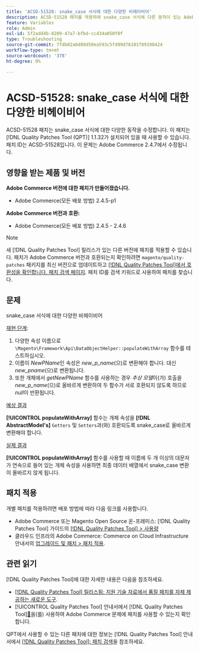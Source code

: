 ```yaml
---
title: 'ACSD-51528: snake_case 서식에 대한 다양한 비헤이비어'
description: ACSD-51528 패치를 적용하여 snake_case 서식에 다른 동작이 있는 Adobe Commerce 문제를 수정합니다.
feature: Variables
role: Admin
exl-id: 5f2add4b-8209-47a7-bfbd-cc434a050f0f
type: Troubleshooting
source-git-commit: 7fdb02a6d89d50ea593c5fd99d78101f89198424
workflow-type: tm+mt
source-wordcount: '378'
ht-degree: 0%

---
```


# ACSD-51528: snake_case 서식에 대한 다양한 비헤이비어

ACSD-51528 패치는 snake_case 서식에 대한 다양한 동작을 수정합니다. 이 패치는 [!DNL Quality Patches Tool (QPT)] 1.1.32가 설치되어 있을 때 사용할 수 있습니다. 패치 ID는 ACSD-51528입니다. 이 문제는 Adobe Commerce 2.4.7에서 수정됩니다.

## 영향을 받는 제품 및 버전

**Adobe Commerce 버전에 대한 패치가 만들어졌습니다.**

* Adobe Commerce(모든 배포 방법) 2.4.5-p1

**Adobe Commerce 버전과 호환:**

* Adobe Commerce(모든 배포 방법) 2.4.5 - 2.4.6

>[!NOTE]
>
>새 [!DNL Quality Patches Tool] 릴리스가 있는 다른 버전에 패치를 적용할 수 있습니다. 패치가 Adobe Commerce 버전과 호환되는지 확인하려면 `magento/quality-patches` 패키지를 최신 버전으로 업데이트하고 [[!DNL Quality Patches Tool]에서 호환성을 확인합니다. 패치 검색 페이지](https://experienceleague.adobe.com/tools/commerce-quality-patches/index.html). 패치 ID를 검색 키워드로 사용하여 패치를 찾습니다.

## 문제

snake_case 서식에 대한 다양한 비헤이비어

<u>재현 단계</u>:

1. 다양한 속성 이름으로 `\Magento\Framework\Api\DataObjectHelper::populateWithArray` 함수를 테스트하십시오.
1. 이름이 *NewPName*&#x200B;인 속성은 *new_p_name*(으)로 변환해야 합니다. 대신 *new_pname*(으)로 변환됩니다.
1. 또한 개체에서 *getNewPName* 함수를 사용하는 경우 *추상 모델*&#x200B;이(가) 호출을 *new_p_name*(으)로 올바르게 변환하여 두 함수가 서로 호환되지 않도록 하므로 *null*&#x200B;이 반환됩니다.

<u>예상 결과</u>

**[!UICONTROL populateWithArray]** 함수는 개체 속성을 **[!DNL AbstractModel's]** `Getters` 및 `Setters`과(와) 호환되도록 snake_case로 올바르게 변환해야 합니다.

<u>실제 결과</u>

**[!UICONTROL populateWithArray]** 함수를 사용할 때 이름에 두 개 이상의 대문자가 연속으로 들어 있는 개체 속성을 사용하면 최종 데이터 배열에서 snake_case 변환이 올바르지 않게 됩니다.

## 패치 적용

개별 패치를 적용하려면 배포 방법에 따라 다음 링크를 사용합니다.

* Adobe Commerce 또는 Magento Open Source 온-프레미스: [!DNL Quality Patches Tool] 가이드의 [[!DNL Quality Patches Tool] > 사용량](/help/tools/quality-patches-tool/usage.md)
* 클라우드 인프라의 Adobe Commerce: Commerce on Cloud Infrastructure 안내서의 [업그레이드 및 패치 > 패치 적용](https://experienceleague.adobe.com/docs/commerce-cloud-service/user-guide/develop/upgrade/apply-patches.html).

## 관련 읽기

[!DNL Quality Patches Tool]에 대한 자세한 내용은 다음을 참조하세요.

* [[!DNL Quality Patches Tool] 릴리스됨: 지원 기술 자료에서 품질 패치를 자체 제공하는 새로운 도구](https://experienceleague.adobe.com/en/docs/commerce-operations/tools/quality-patches-tool/quality-patches-tool-to-self-serve-quality-patches).
* [!UICONTROL Quality Patches Tool] 안내서에서  [!DNL Quality Patches Tool][&#128279;](/help/tools/quality-patches-tool/patches-available-in-qpt/check-patch-for-magento-issue-with-magento-quality-patches.md)을(를) 사용하여 Adobe Commerce 문제에 패치를 사용할 수 있는지 확인합니다.


QPT에서 사용할 수 있는 다른 패치에 대한 정보는 [!DNL Quality Patches Tool] 안내서에서 [[!DNL Quality Patches Tool]: 패치 검색](https://experienceleague.adobe.com/tools/commerce-quality-patches/index.html)을 참조하세요.
